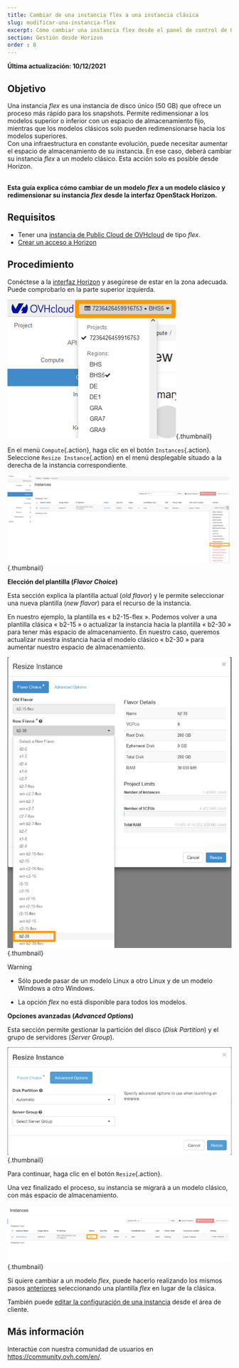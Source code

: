 ```yaml
---
title: Cambiar de una instancia flex a una instancia clásica
slug: modificar-una-instancia-flex
excerpt: Cómo cambiar una instancia flex desde el panel de control de OpenStack Horizon
section: Gestión desde Horizon
order : 8
---
```


**Última actualización: 10/12/2021**

## Objetivo

Una instancia *flex* es una instancia de disco único (50 GB) que ofrece un proceso más rápido para los snapshots. Permite redimensionar a los modelos superior o inferior con un espacio de almacenamiento fijo, mientras que los modelos clásicos solo pueden redimensionarse hacia los modelos superiores.</br> Con una infraestructura en constante evolución, puede necesitar aumentar el espacio de almacenamiento de su instancia. En ese caso, deberá cambiar su instancia *flex* a un modelo clásico. Esta acción solo es posible desde Horizon.

</br>**Esta guía explica cómo cambiar de un modelo *flex* a un modelo clásico y redimensionar su instancia *flex* desde la interfaz OpenStack Horizon.**

## Requisitos

- Tener una [instancia de Public Cloud de OVHcloud](../public-cloud-primeros-pasos/#3-crear-una-instancia) de tipo *flex*.
- [Crear un acceso a Horizon](https://docs.ovh.com/us/es/public-cloud/horizon/)

## Procedimiento

Conéctese a la [interfaz Horizon](https://horizon.cloud.ovh.net/auth/login/) y asegúrese de estar en la zona adecuada. Puede comprobarlo en la parte superior izquierda. 

![Selección de región](images/region2021.png){.thumbnail}

En el menú `Compute`{.action}, haga clic en el botón `Instances`{.action}. Seleccione `Resize Instance`{.action} en el menú desplegable situado a la derecha de la instancia correspondiente.

![Redimensionar instancia](images/resizeinstance2021.png){.thumbnail}

**Elección del plantilla (*Flavor Choice*)** <a name="flavorchoice"></a>

Esta sección explica la plantilla actual (*old flavor*) y le permite seleccionar una nueva plantilla (*new flavor*) para el recurso de la instancia.

En nuestro ejemplo, la plantilla es « b2-15-flex ». Podemos volver a una plantilla clásica « b2-15 » o actualizar la instancia hacia la plantilla « b2-30 » para tener más espacio de almacenamiento. En nuestro caso, queremos actualizar nuestra instancia hacia el modelo clásico « b2-30 » para aumentar nuestro espacio de almacenamiento.

![Elegir un nuevo flavor](images/confirmflavor.png){.thumbnail}

> [!warning]
> - Sólo puede pasar de un modelo Linux a otro Linux y de un modelo Windows a otro Windows.
>
> - La opción *flex* no está disponible para todos los modelos.
>

**Opciones avanzadas (*Advanced Options*)**

Esta sección permite gestionar la partición del disco (*Disk Partition*) y el grupo de servidores (*Server Group*).

![public-cloud](images/resize_advanced.png){.thumbnail}

Para continuar, haga clic en el botón `Resize`{.action}.

Una vez finalizado el proceso, su instancia se migrará a un modelo clásico, con más espacio de almacenamiento.

![Nuevo flavor aplicado](images/newflavor.png){.thumbnail}

Si quiere cambiar a un modelo *flex*, puede hacerlo realizando los mismos pasos [anteriores](#flavorchoice) seleccionando una plantilla *flex* en lugar de la clásica. 

También puede [editar la configuración de una instancia](https://docs.ovh.com/us/es/public-cloud/empezar-con-una-instancia-public-cloud/#editar-la-configuracion-de-una-instancia) desde el área de cliente.

## Más información

Interactúe con nuestra comunidad de usuarios en <https://community.ovh.com/en/>.